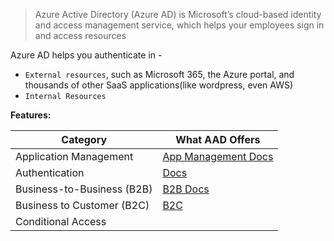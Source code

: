 > Azure Active Directory (Azure AD) is Microsoft’s cloud-based identity and access management service, which helps your employees sign in and access resources

Azure AD helps you authenticate in - 
- `External resources`, such as Microsoft 365, the Azure portal, and thousands of other SaaS applications(like wordpress, even AWS)
- `Internal Resources`

**Features:**

| **Category** | **What AAD Offers** |
| ---- | ------|
| Application Management | [App Management Docs ](https://docs.microsoft.com/en-us/azure/active-directory/manage-apps/) |
| Authentication |    [Docs](https://docs.microsoft.com/en-us/azure/active-directory/authentication/) |
| Business-to-Business (B2B) |  [B2B Docs](https://docs.microsoft.com/en-us/azure/active-directory/external-identities/) | 
| Business to Customer (B2C) |   [B2C](https://docs.microsoft.com/en-us/azure/active-directory-b2c/) | 
| Conditional Access | 
